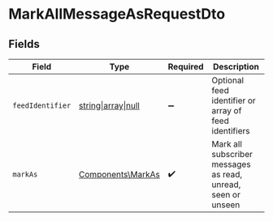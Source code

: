 # MarkAllMessageAsRequestDto


## Fields

| Field                                                          | Type                                                           | Required                                                       | Description                                                    |
| -------------------------------------------------------------- | -------------------------------------------------------------- | -------------------------------------------------------------- | -------------------------------------------------------------- |
| `feedIdentifier`                                               | [string\|array\|null](../../Models/Components/FeedIdentifier.md) | :heavy_minus_sign:                                             | Optional feed identifier or array of feed identifiers          |
| `markAs`                                                       | [Components\MarkAs](../../Models/Components/MarkAs.md)         | :heavy_check_mark:                                             | Mark all subscriber messages as read, unread, seen or unseen   |